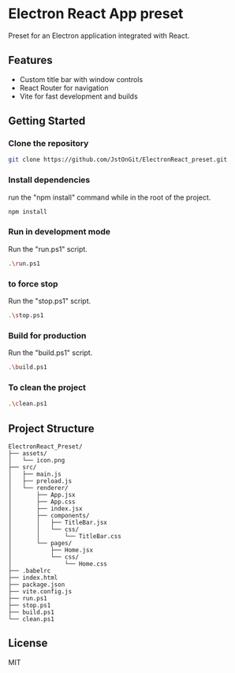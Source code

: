 # Electron React App preset

Preset for an Electron application integrated with React.

## Features

- Custom title bar with window controls
- React Router for navigation
- Vite for fast development and builds

## Getting Started

### Clone the repository

```sh
git clone https://github.com/JstOnGit/ElectronReact_preset.git
```

### Install dependencies

run the "npm install" command while in the root of the project.
```sh
npm install
```

### Run in development mode

Run the "run.ps1" script.
```sh
.\run.ps1
```

### to force stop

Run the "stop.ps1" script.
```sh
.\stop.ps1
```

### Build for production

Run the "build.ps1" script.
```sh
.\build.ps1
```

### To clean the project
```sh
.\clean.ps1
```

## Project Structure

```
ElectronReact_Preset/
├── assets/
│   └── icon.png
├── src/
│   ├── main.js
│   ├── preload.js
│   └── renderer/
│       ├── App.jsx
│       ├── App.css
│       ├── index.jsx
│       ├── components/
│       │   ├── TitleBar.jsx
│       │   └── css/
│       │       └── TitleBar.css
│       └── pages/
│           ├── Home.jsx
│           └── css/
│               └── Home.css
├── .babelrc
├── index.html
├── package.json
├── vite.config.js
├── run.ps1
├── stop.ps1
├── build.ps1
└── clean.ps1
```

## License


MIT



